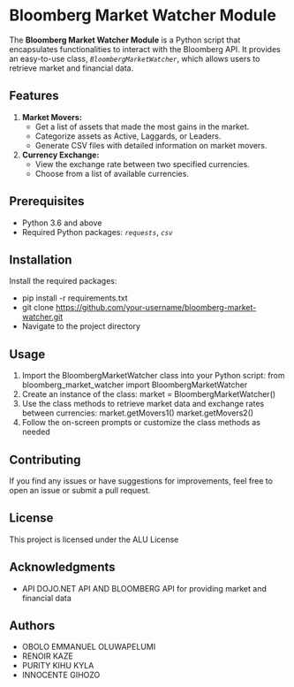 # **Bloomberg Market Watcher Module**
The **Bloomberg Market Watcher Module** is a Python script that encapsulates functionalities to interact with the Bloomberg API. It provides an easy-to-use class, *`BloombergMarketWatcher`*, which allows users to retrieve market and financial data.

## **Features**
1. **Market Movers:**
	* Get a list of assets that made the most gains in the market.
	* Categorize assets as Active, Laggards, or Leaders.
	* Generate CSV files with detailed information on market movers.
2. **Currency Exchange:**
	* View the exchange rate between two specified currencies.
	* Choose from a list of available currencies.

## **Prerequisites**
* Python 3.6 and above
* Required Python packages: *`requests`*, *`csv`*

## **Installation**
Install the required packages:
* pip install -r requirements.txt
* git clone https://github.com/your-username/bloomberg-market-watcher.git
* Navigate to the project directory

## **Usage**
1. Import the BloombergMarketWatcher class into your Python script:
	from bloomberg_market_watcher import BloombergMarketWatcher
2. Create an instance of the class:
	market = BloombergMarketWatcher()
3. Use the class methods to retrieve market data and exchange rates between currencies:
	market.getMovers1()
	market.getMovers2()
4. Follow the on-screen prompts or customize the class methods as needed

## **Contributing**
If you find any issues or have suggestions for improvements, feel free to open an issue or submit a pull request.

## **License**
This project is licensed under the ALU License

## **Acknowledgments**
* API DOJO.NET API AND BLOOMBERG API for providing market and financial data

## **Authors**
* OBOLO EMMANUEL OLUWAPELUMI
* RENOIR KAZE
* PURITY KIHU KYLA
* INNOCENTE GIHOZO

